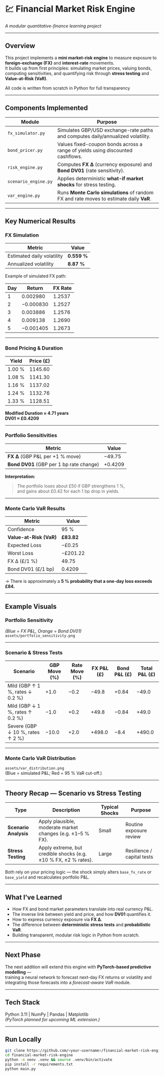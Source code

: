 # 💹 Financial Market Risk Engine

_A modular quantitative-finance learning project_

---

## Overview

This project implements a **mini market-risk engine** to measure exposure to **foreign-exchange (FX)** and **interest-rate** movements.  
It builds up from first principles: simulating market prices, valuing bonds, computing sensitivities, and quantifying risk through **stress testing** and **Value-at-Risk (VaR)**.

All code is written from scratch in Python for full transparency

---

## Components Implemented

| Module               | Purpose                                                                                 |
| -------------------- | --------------------------------------------------------------------------------------- |
| `fx_simulator.py`    | Simulates GBP/USD exchange-rate paths and computes daily/annualized volatility.         |
| `bond_pricer.py`     | Values fixed-coupon bonds across a range of yields using discounted cashflows.          |
| `risk_engine.py`     | Computes **FX Δ** (currency exposure) and **Bond DV01** (rate sensitivity).             |
| `scenario_engine.py` | Applies deterministic **what-if market shocks** for stress testing.                     |
| `var_engine.py`      | Runs **Monte Carlo simulations** of random FX and rate moves to estimate daily **VaR**. |

---

## Key Numerical Results

### FX Simulation

| Metric                     | Value       |
| -------------------------- | ----------- |
| Estimated daily volatility | **0.559 %** |
| Annualized volatility      | **8.87 %**  |

Example of simulated FX path:

| Day | Return    | FX Rate |
| --- | --------- | ------- |
| 1   | 0.002980  | 1.2537  |
| 2   | −0.000830 | 1.2527  |
| 3   | 0.003886  | 1.2576  |
| 4   | 0.009138  | 1.2690  |
| 5   | −0.001405 | 1.2673  |

---

### Bond Pricing & Duration

| Yield  | Price (£) |
| ------ | --------- |
| 1.00 % | 1145.60   |
| 1.08 % | 1141.30   |
| 1.16 % | 1137.02   |
| 1.24 % | 1132.76   |
| 1.33 % | 1128.51   |

**Modified Duration ≈ 4.71 years**  
**DV01 ≈ £0.4209**

---

### Portfolio Sensitivities

| Metric                                   | Value   |
| ---------------------------------------- | ------- |
| **FX Δ** (GBP P&L per +1 % move)         | −49.75  |
| **Bond DV01** (GBP per 1 bp rate change) | +0.4209 |

**Interpretation:**

> The portfolio loses about £50 if GBP strengthens 1 %,  
> and gains about £0.42 for each 1 bp drop in yields.

---

### Monte Carlo VaR Results

| Metric                  | Value      |
| ----------------------- | ---------- |
| Confidence              | 95 %       |
| **Value-at-Risk (VaR)** | **£83.82** |
| Expected Loss           | −£0.25     |
| Worst Loss              | −£201.22   |
| FX Δ (£/1 %)            | 49.75      |
| Bond DV01 (£/1 bp)      | 0.4209     |

→ There is approximately a **5 % probability that a one-day loss exceeds £84.**

---

## Example Visuals

### **Portfolio Sensitivity**

_(Blue = FX P&L, Orange = Bond DV01)_  
`assets/portfolio_sensitivity.png`

---

### **Scenario & Stress Tests**

| Scenario                         | GBP Move (%) | Rate Move (%) | FX P&L (£) | Bond P&L (£) | **Total P&L (£)** |
| -------------------------------- | ------------ | ------------- | ---------- | ------------ | ----------------- |
| Mild (GBP ↑ 1 %, rates ↓ 0.2 %)  | +1.0         | −0.2          | −49.8      | +0.84        | −49.0             |
| Mild (GBP ↓ 1 %, rates ↑ 0.2 %)  | −1.0         | +0.2          | +49.8      | −0.84        | +49.0             |
| Severe (GBP ↓ 10 %, rates ↑ 2 %) | −10.0        | +2.0          | +498.0     | −8.4         | +490.0            |

---

### **Monte Carlo VaR Distribution**

`assets/var_distribution.png`  
(Blue = simulated P&L; Red = 95 % VaR cut-off.)

---

## Theory Recap — Scenario vs Stress Testing

| Type                  | Description                                                     | Typical Shocks | Purpose                    |
| --------------------- | --------------------------------------------------------------- | -------------- | -------------------------- |
| **Scenario Analysis** | Apply plausible, moderate market changes (e.g. ±1–5 % FX).      | Small          | Routine exposure review    |
| **Stress Testing**    | Apply extreme, but credible shocks (e.g. ±10 % FX, ±2 % rates). | Large          | Resilience / capital tests |

Both rely on your pricing logic — the shock simply alters `base_fx_rate` or `base_yield` and recalculates portfolio P&L.

---

## What I’ve Learned

- How FX and bond market parameters translate into real currency P&L.
- The inverse link between yield and price, and how **DV01** quantifies it.
- How to express currency exposure via **FX Δ**.
- The difference between **deterministic stress tests** and **probabilistic VaR**.
- Building transparent, modular risk logic in Python from scratch.

---

## Next Phase

The next addition will extend this engine with **PyTorch-based predictive modelling** —  
training a neural network to forecast next-day FX returns or volatility and integrating those forecasts into a _forecast-aware VaR_ module.

---

## Tech Stack

Python 3.11 | NumPy | Pandas | Matplotlib  
_(PyTorch planned for upcoming ML extension.)_

---

## Run Locally

```bash
git clone https://github.com/<your-username>/financial-market-risk-engine.git
cd financial-market-risk-engine
python -m venv .venv && source .venv/bin/activate
pip install -r requirements.txt
python main.py
```
